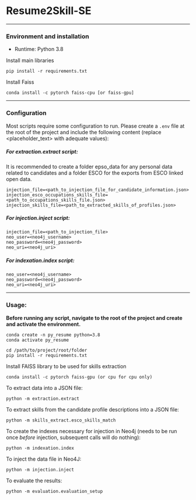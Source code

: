 # Resume2Skill-SE

-----
### Environment and installation

- Runtime: Python 3.8

Install main libraries

```commandline
pip install -r requirements.txt
```
Install Faiss
```commandline
conda install -c pytorch faiss-cpu [or faiss-gpu]
```


-----
### Configuration

Most scripts require some configuration to run. Please create a ```.env``` file at the root of the project and include 
the following content (replace <placeholder_text> with adequate values):

##### For extraction.extract script:

It is recommended to create a folder epso_data for any personal data related to candidates
and a folder ESCO for the exports from ESCO linked open data.

```
injection_file=<path_to_injection_file_for_candidate_information.json>
injection_esco_occupations_skills_file=<path_to_occupations_skills_file.json>
injection_skills_file=<path_to_extracted_skills_of_profiles.json>
```

##### For injection.inject script:

```
injection_file=<path_to_injection_file>
neo_user=<neo4j_username>
neo_password=<neo4j_password>
neo_uri=<neo4j_uri>
```

##### For indexation.index script:

```
neo_user=<neo4j_username>
neo_password=<neo4j_password>
neo_uri=<neo4j_uri>
```



-----

### Usage:

**Before running any script, navigate to the root of the project and create and activate the environment.**

```commandline
conda create -n py_resume python=3.8
conda activate py_resume
```

```commandline
cd /path/to/project/root/folder
pip install -r requirements.txt
```


Install FAISS library to be used for skills extraction

```commandline
conda install -c pytorch faiss-gpu (or cpu for cpu only)
```

To extract data into a JSON file:

```commandline
python -m extraction.extract
```

To extract skills from the candidate profile descriptions into a JSON file:

```commandline
python -m skills_extract.esco_skills_match
```

To create the indexes necessary for injection in Neo4j (needs to be run once *before* injection, subsequent calls will do 
nothing):

```commandline
python -m indexation.index
```
To inject the data file in Neo4J:

```commandline
python -m injection.inject
```

To evaluate the results:

```commandline
python -m evaluation.evaluation_setup
```
